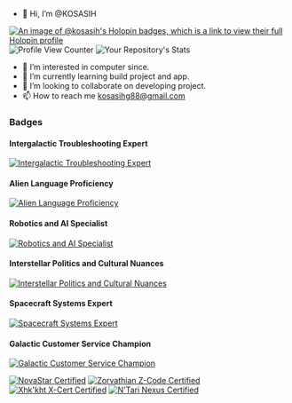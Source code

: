 - 👋 Hi, I’m @KOSASIH

[![An image of @kosasih's Holopin badges, which is a link to view their full Holopin profile](https://holopin.me/kosasih)](https://holopin.io/@kosasih)
![Profile View Counter](https://komarev.com/ghpvc/?username=KOSASIH)
![Your Repository's Stats](https://github-readme-stats.vercel.app/api?username=KOSASIH&show_icons=true)

- 👀 I’m interested in computer since. 
- 🌱 I’m currently learning build project and app. 
- 💞️ I’m looking to collaborate on developing project. 
- 📫 How to reach me kosasihg88@gmail.com

<!---
KOSASIH/KOSASIH is a ✨ special ✨ repository because its `README.md` (this file) appears on your GitHub profile.
You can click the Preview link to take a look at your changes.
--->

### **Badges**

#### **Intergalactic Troubleshooting Expert**
[![Intergalactic Troubleshooting Expert](https://img.shields.io/badge/Intergalactic%20Troubleshooting%20Expert-%E2%98%86%E2%98%86%E2%98%86%E2%98%86%E2%98%86-blue)](https://galactictechsupport.com/expert)

#### **Alien Language Proficiency**
[![Alien Language Proficiency](https://img.shields.io/badge/Alien%20Language%20Proficiency-%E2%98%86%E2%98%86%E2%98%86%E2%98%86%E2%98%86-green)](https://galactictechsupport.com/language)

#### **Robotics and AI Specialist**
[![Robotics and AI Specialist](https://img.shields.io/badge/Robotics%20and%20AI%20Specialist-%E2%98%86%E2%98%86%E2%98%86%E2%98%86%E2%98%86-orange)](https://galactictechsupport.com/robotics)

#### **Interstellar Politics and Cultural Nuances**
[![Interstellar Politics and Cultural Nuances](https://img.shields.io/badge/Interstellar%20Politics%20and%20Cultural%20Nuances-%E2%98%86%E2%98%86%E2%98%86%E2%98%86%E2%98%86-purple)](https://galactictechsupport.com/politics)

#### **Spacecraft Systems Expert**
[![Spacecraft Systems Expert](https://img.shields.io/badge/Spacecraft%20Systems%20Expert-%E2%98%86%E2%98%86%E2%98%86%E2%98%86%E2%98%86-red)](https://galactictechsupport.com/spacecraft)

#### **Galactic Customer Service Champion**
[![Galactic Customer Service Champion](https://img.shields.io/badge/Galactic%20Customer%20Service%20Champion-%E2%98%86%E2%98%86%E2%98%86%E2%98%86%E2%98%86-yellow)](https://galactictechsupport.com/service)

[![NovaStar Certified](https://img.shields.io/badge/NovaStar-Certified-ff69b4)](https://novastar.galactic/code-badges/novastar)
[![Zorvathian Z-Code Certified](https://img.shields.io/badge/Zorvathian%20Z--Code-Certified-33cc33)](https://zorvathian.galactic/code-badges/z-code)
[![Xhk'kht X-Cert Certified](https://img.shields.io/badge/Xhk'kht%20X--Cert-Certified-ff9900)](https://xhk-kht.galactic/code-badges/x-cert)
[![N'Tari Nexus Certified](https://img.shields.io/badge/N'Tari%20Nexus-Certified-0066cc)](https://ntari.galactic/code-badges/nexus)
